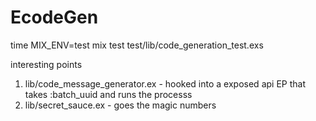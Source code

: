 # EcodeGen


time MIX_ENV=test mix test test/lib/code_generation_test.exs

interesting points

1. lib/code_message_generator.ex - hooked into a exposed api EP that takes :batch_uuid and runs the processs
2. lib/secret_sauce.ex - goes the magic numbers
